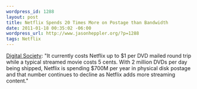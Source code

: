 ```yaml
--- 
wordpress_id: 1288
layout: post
title: Netflix Spends 20 Times More on Postage than Bandwidth
date: 2011-01-18 00:35:02 -06:00
wordpress_url: http://www.jasonheppler.org/?p=1288
tags: Netflix
---
```

<a href="http://www.digitalsociety.org/2011/01/netflix-spends-20-times-more-on-postage-than-bandwidth/">Digital Society</a>: "It currently costs Netflix up to $1 per DVD mailed round trip while a typical streamed movie costs 5 cents. With 2 million DVDs per day being shipped, Netflix is spending $700M per year in physical disk postage and that number continues to decline as Netflix adds more streaming content."
